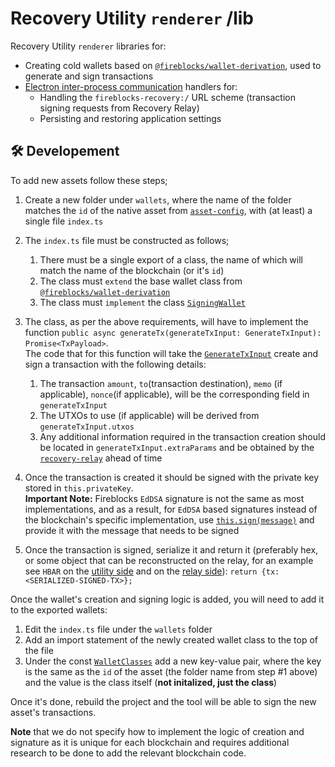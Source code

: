 # Recovery Utility `renderer` /lib

Recovery Utility `renderer` libraries for:

- Creating cold wallets based on [`@fireblocks/wallet-derivation`](../../../../packages/wallet-derivation/README.md), used to generate and sign transactions
- [Electron inter-process communication](https://www.electronjs.org/docs/latest/tutorial/ipc) handlers for:
  - Handling the `fireblocks-recovery:/` URL scheme (transaction signing requests from Recovery Relay)
  - Persisting and restoring application settings

## 🛠️ Developement

To add new assets follow these steps;

1. Create a new folder under `wallets`, where the name of the folder matches the `id` of the native asset from [`asset-config`](../../../../packages/asset-config/README.md), with (at least) a single file `index.ts`

2. The `index.ts` file must be constructed as follows;

   1. There must be a single export of a class, the name of which will match the name of the blockchain (or it's `id`)
   2. The class must `extend` the base wallet class from [`@fireblocks/wallet-derivation`](../../../../packages/wallet-derivation/README.md)
   3. The class must `implement` the class [`SigningWallet`](./wallets/SigningWallet.ts)

3. The class, as per the above requirements, will have to implement the function `public async generateTx(generateTxInput: GenerateTxInput): Promise<TxPayload>`. <br>The code that for this function will take the [`GenerateTxInput`](./wallets/types.ts#L35) create and sign a transaction with the following details:

   1. The transaction `amount`, `to`(transaction destination), `memo` (if applicable), `nonce`(if applicable), will be the corresponding field in `generateTxInput`
   2. The UTXOs to use (if applicable) will be derived from `generateTxInput.utxos`
   3. Any additional information required in the transaction creation should be located in `generateTxInput.extraParams` and be obtained by the [`recovery-relay`](../../../recovery-relay/lib/README.md) ahead of time

4. Once the transaction is created it should be signed with the private key stored in `this.privateKey`.<br>**Important Note:** Fireblocks `EdDSA` signature is not the same as most implementations, and as a result, for `EdDSA` based signatures instead of the blockchain's specific implementation, use [`this.sign(message)`](../../../../packages/wallet-derivation/wallets/EdDSAWallet.ts#L138) and provide it with the message that needs to be signed

5. Once the transaction is signed, serialize it and return it (preferably hex, or some object that can be reconstructed on the relay, for an example see `HBAR` on the [utility side](./wallets/HBAR/index.ts#L40) and on the [relay side](../../../recovery-relay/lib/wallets/HBAR/index.ts#L54)): `return {tx: <SERIALIZED-SIGNED-TX>};`

Once the wallet's creation and signing logic is added, you will need to add it to the exported wallets:

1. Edit the `index.ts` file under the `wallets` folder
2. Add an import statement of the newly created wallet class to the top of the file
3. Under the const [`WalletClasses`](./wallets/index.ts#L21) add a new key-value pair, where the key is the same as the `id` of the asset (the folder name from step #1 above) and the value is the class itself (**not initalized, just the class**)

Once it's done, rebuild the project and the tool will be able to sign the new asset's transactions.

**Note** that we do not specify how to implement the logic of creation and signature as it is unique for each blockchain and requires additional research to be done to add the relevant blockchain code.
